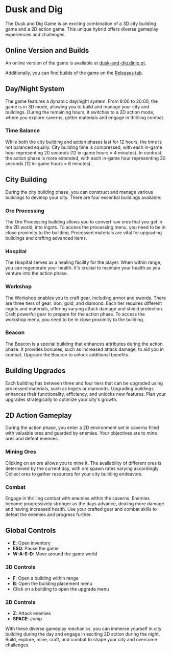 # Dusk and Dig

The Dusk and Dig Game is an exciting combination of a 3D city building game and a 2D action game. This unique hybrid offers diverse gameplay experiences and challenges.

## Online Version and Builds
An online version of the game is available at [dusk-and-dig.dinip.pt](https://dusk-and-dig.dinip.pt/).

Additionally, you can find builds of the game on the [Releases tab](https://github.com/Dinip/DuskAndDig/releases).

## Day/Night System
The game features a dynamic day/night system. From 8:00 to 20:00, the game is in 3D mode, allowing you to build and manage your city and buildings. During the remaining hours, it switches to a 2D action mode, where you explore caverns, getter materials and engage in thrilling combat.

### Time Balance
While both the city building and action phases last for 12 hours, the time is not balanced equally. City building time is compressed, with each in-game hour representing 20 seconds (12 in-game hours = 4 minutes). In contrast, the action phase is more extended, with each in-game hour representing 30 seconds (12 in-game hours = 6 minutes).

## City Building
During the city building phase, you can construct and manage various buildings to develop your city. There are four essential buildings available:

### Ore Processing
The Ore Processing building allows you to convert raw ores that you get in the 2D world, into ingots. To access the processing menu, you need to be in close proximity to the building. Processed materials are vital for upgrading buildings and crafting advanced items.

### Hospital
The Hospital serves as a healing facility for the player. When within range, you can regenerate your health. It's crucial to maintain your health as you venture into the action phase.

### Workshop
The Workshop enables you to craft gear, including armor and swords. There are three tiers of gear: iron, gold, and diamond. Each tier requires different ingots and materials, offering varying attack damage and shield protection. Craft powerful gear to prepare for the action phase. To access the workshop menu, you need to be in close proximity to the building.

### Beacon
The Beacon is a special building that enhances attributes during the action phase. It provides bonuses, such as increased attack damage, to aid you in combat. Upgrade the Beacon to unlock additional benefits.

## Building Upgrades
Each building has between three and four tiers that can be upgraded using processed materials, such as ingots or diamonds. Upgrading buildings enhances their functionality, efficiency, and unlocks new features. Plan your upgrades strategically to optimize your city's growth.

## 2D Action Gameplay
During the action phase, you enter a 2D environment set in caverns filled with valuable ores and guarded by enemies. Your objectives are to mine ores and defeat enemies.

### Mining Ores
Clicking on an ore allows you to mine it. The availability of different ores is determined by the current day, with ore spawn rates varying accordingly. Collect ores to gather resources for your city building endeavors.

### Combat
Engage in thrilling combat with enemies within the caverns. Enemies become progressively stronger as the days advance, dealing more damage and having increased health. Use your crafted gear and combat skills to defeat the enemies and progress further.

## Global Controls
- **E**: Open inventory
- **ESQ**: Pause the game
- **W-A-S-D**: Move around the game world

### 3D Controls
- **F**: Open a building within range
- **B**: Open the building placement menu
- Click on a building to open the upgrade menu

### 2D Controls
- **Z**: Attack enemies
- **SPACE**: Jump

With these diverse gameplay mechanics, you can immerse yourself in city building during the day and engage in exciting 2D action during the night. Build, explore, mine, craft, and combat to shape your city and overcome challenges.

